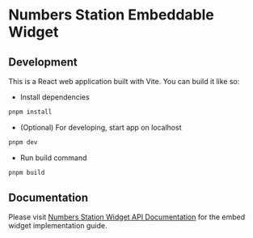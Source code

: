 # Numbers Station Embeddable Widget

## Development

This is a React web application built with Vite.
You can build it like so:

- Install dependencies

```bash
pnpm install
```

- (Optional) For developing, start app on localhost

```bash
pnpm dev
```

- Run build command

```bash
pnpm build
```

## Documentation

Please visit [Numbers Station Widget API Documentation](https://docs.numbersstation.ai/api/guides/embed-widget/) for the embed widget implementation guide.
